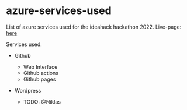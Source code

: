 # azure-services-used
List of azure services used for the ideahack hackathon 2022. Live-page: [here](https://cmore-ideahack22.github.io/azure-services-used/)

Services used:
- Github
  - Web Interface
  - Github actions
  - Github pages

- Wordpress
  - TODO: @Niklas
